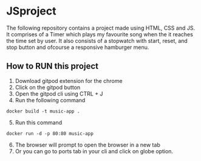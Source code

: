 # JSproject
The following repository contains a project made using HTML, CSS and JS. It comprises of a Timer which plays my favourite song when the it reaches the time set by user. It also consists of a stopwatch with start, reset, and stop button and ofcourse a responsive hamburger menu.


## How to RUN this project

1.  Download gitpod extension for the chrome
2.  Click on the gitpod button
3.  Open the gitpod cli using CTRL + J
4.  Run the following command

```
docker build -t music-app .

```

5. Run this command

```
docker run -d -p 80:80 music-app 

```

6. The browser will prompt to open the browser in a new tab
7. Or you can go to ports tab in your cli and click on globe option.
